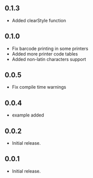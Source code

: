 ## 0.1.3

* Added clearStyle function

## 0.1.0

* Fix barcode printing in some printers
* Added more printer code tables
* Added non-latin characters support

## 0.0.5

* Fix compile time warnings

## 0.0.4

* example added

## 0.0.2

* Initial release.

## 0.0.1

* Initial release.